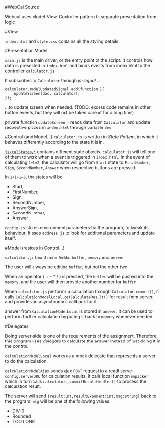 #WebCal Source

Webcal uses Model-View-Controller pattern to separate presentation from logic


#View

`index.html` and `style.css` contains all the styling details. 

#Presentation Model

`main.js` is the main driver, or the entry point of the script. It controls how data is presented in `index.html` and binds events from index.html to the controller `calculator.js`

It subscribes to `Calculator` through _js-signal_ ...

    calculator.modelUpdatedSignal.add(function(){
		updateScreen(doc, calculator);
	});

...to update screen when needed. (TODO: excess code remains in other button events, but they will not be taken care of for a long time)

private function `updateScreen()` reads data from `Calculator` and update respective places in `index.html` through variable `doc`

#Control (and Model...)
`calculator.js` is written in _State Pattern_, in which it behaves differently according to the state it is in.

[`js/calStates/*`][1] contains different state objects. `calculator.js` will tell one of them to work when a event is triggered in `index.html`. In the event of calculating `1+1=2`, the calculator will go from `Start` state to `FirstNumber`, `Sign`, `SecondNumber`, `Answer` when respective buttons are pressed.

In `1+1+1=3`, the states will be

- Start, 
- FirstNumber, 
- Sign, 
- SecondNumber, 
- AnswerSign,
- SecondNumber, 
- Answer

`config.js` stores environment parameters for the program, to tweak its behaviour. It uses `address.js` to look for additonal parameters and update itself.

#Model (resides in Control...)

`calculator.js` has 3 main fields: `buffer`, `memory` and `answer`

The user will always be editing `buffer`, but not the other two.

When an operator ( + - * / ) is pressed, the `buffer` will be pushed into the `memory`, and the user will then provide another number for `buffer`

When `calculator.js` performs a calculation through `Calculator.commit()`, it calls `CalculationModelLocal.getCalculateResult()` for result from server, and provides an asynchronous callback for it.

answer from `CalculationModelLocal` is stored in `answer`. it can be used to perform further calculation by puting it back to `memory` whenever needed.

#Delegates

Doing server-side is one of the requirements of the assignment. Therefore, this program uses _delegate_ to calculate the answer instead of just doing it in the _control_.

`calculationModelLocal` works as a mock delegate that represents a server to do the calculation. 

`calculationModelAjax` sends ajax `POST` request to a readl server `config.serverURL` for calculation results. it calls local function `unpacker` which in turn calls `calculator._commitResultHandler()` to process the calculation result.

The server will send `{result:int,resultExponent:int,msg:string}` back to the program. `msg` will be one of the following values:

- DIV-0
- Rounded
- TOO LONG




[1]:https://github.com/vicksonzero/WebCal/tree/master/src/js/calStates
